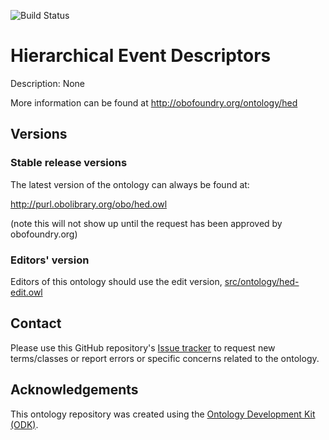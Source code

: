 
![Build Status](https://github.com/hed-standard/hed-ontology-test/actions/workflows/qc.yml/badge.svg)
# Hierarchical Event Descriptors

Description: None

More information can be found at http://obofoundry.org/ontology/hed

## Versions

### Stable release versions

The latest version of the ontology can always be found at:

http://purl.obolibrary.org/obo/hed.owl

(note this will not show up until the request has been approved by obofoundry.org)

### Editors' version

Editors of this ontology should use the edit version, [src/ontology/hed-edit.owl](src/ontology/hed-edit.owl)

## Contact

Please use this GitHub repository's [Issue tracker](https://github.com/hed-standard/hed-ontology-test/issues) to request new terms/classes or report errors or specific concerns related to the ontology.

## Acknowledgements

This ontology repository was created using the [Ontology Development Kit (ODK)](https://github.com/INCATools/ontology-development-kit).
